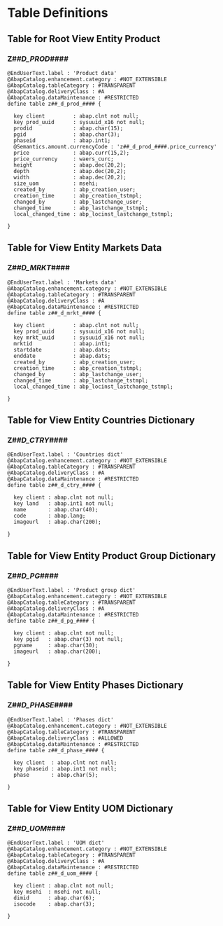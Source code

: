 
# Table Definitions

## Table for Root View Entity Product

<a name="z##_d_prod_"></a>
### Z##_D_PROD_####

```ABAP
@EndUserText.label : 'Product data'
@AbapCatalog.enhancement.category : #NOT_EXTENSIBLE
@AbapCatalog.tableCategory : #TRANSPARENT
@AbapCatalog.deliveryClass : #A
@AbapCatalog.dataMaintenance : #RESTRICTED
define table z##_d_prod_#### {

  key client         : abap.clnt not null;
  key prod_uuid      : sysuuid_x16 not null;
  prodid             : abap.char(15);
  pgid               : abap.char(3);
  phaseid            : abap.int1;
  @Semantics.amount.currencyCode : 'z##_d_prod_####.price_currency'
  price              : abap.curr(15,2);
  price_currency     : waers_curc;
  height             : abap.dec(20,2);
  depth              : abap.dec(20,2);
  width              : abap.dec(20,2);
  size_uom           : msehi;
  created_by         : abp_creation_user;
  creation_time      : abp_creation_tstmpl;
  changed_by         : abp_lastchange_user;
  changed_time       : abp_lastchange_tstmpl;
  local_changed_time : abp_locinst_lastchange_tstmpl;

}
```

## Table for View Entity Markets Data

<a name="z##_d_mrkt_"></a>
### Z##_D_MRKT_####

```ABAP
@EndUserText.label : 'Markets data'
@AbapCatalog.enhancement.category : #NOT_EXTENSIBLE
@AbapCatalog.tableCategory : #TRANSPARENT
@AbapCatalog.deliveryClass : #A
@AbapCatalog.dataMaintenance : #RESTRICTED
define table z##_d_mrkt_#### {

  key client         : abap.clnt not null;
  key prod_uuid      : sysuuid_x16 not null;
  key mrkt_uuid      : sysuuid_x16 not null;
  mrktid             : abap.int1;
  startdate          : abap.dats;
  enddate            : abap.dats;
  created_by         : abp_creation_user;
  creation_time      : abp_creation_tstmpl;
  changed_by         : abp_lastchange_user;
  changed_time       : abp_lastchange_tstmpl;
  local_changed_time : abp_locinst_lastchange_tstmpl;

}
```

## Table for View Entity Countries Dictionary

<a name="z##_d_ctry_"></a>
### Z##_D_CTRY_####

```ABAP
@EndUserText.label : 'Countries dict'
@AbapCatalog.enhancement.category : #NOT_EXTENSIBLE
@AbapCatalog.tableCategory : #TRANSPARENT
@AbapCatalog.deliveryClass : #A
@AbapCatalog.dataMaintenance : #RESTRICTED
define table z##_d_ctry_#### {

  key client : abap.clnt not null;
  key land   : abap.int1 not null;
  name       : abap.char(40);
  code       : abap.lang;
  imageurl   : abap.char(200);

}
```

## Table for View Entity Product Group Dictionary

<a name="z##_d_pg_"></a>
### Z##_D_PG_####

```ABAP
@EndUserText.label : 'Product group dict'
@AbapCatalog.enhancement.category : #NOT_EXTENSIBLE
@AbapCatalog.tableCategory : #TRANSPARENT
@AbapCatalog.deliveryClass : #A
@AbapCatalog.dataMaintenance : #RESTRICTED
define table z##_d_pg_#### {

  key client : abap.clnt not null;
  key pgid   : abap.char(3) not null;
  pgname     : abap.char(30);
  imageurl   : abap.char(200);

}
```

## Table for View Entity Phases Dictionary

<a name="z##_d_phase_"></a>
### Z##_D_PHASE_####

```ABAP
@EndUserText.label : 'Phases dict'
@AbapCatalog.enhancement.category : #NOT_EXTENSIBLE
@AbapCatalog.tableCategory : #TRANSPARENT
@AbapCatalog.deliveryClass : #ALLOWED
@AbapCatalog.dataMaintenance : #RESTRICTED
define table z##_d_phase_#### {

  key client  : abap.clnt not null;
  key phaseid : abap.int1 not null;
  phase       : abap.char(5);

}
```

## Table for View Entity UOM Dictionary

<a name="z##_d_uom_"></a>
### Z##_D_UOM_####

```ABAP
@EndUserText.label : 'UOM dict'
@AbapCatalog.enhancement.category : #NOT_EXTENSIBLE
@AbapCatalog.tableCategory : #TRANSPARENT
@AbapCatalog.deliveryClass : #A
@AbapCatalog.dataMaintenance : #RESTRICTED
define table z##_d_uom_#### {

  key client : abap.clnt not null;
  key msehi  : msehi not null;
  dimid      : abap.char(6);
  isocode    : abap.char(3);

}
```
